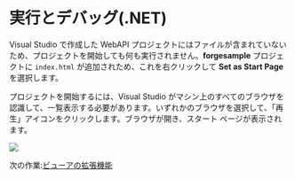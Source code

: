 # 実行とデバッグ(.NET)

Visual Studio で作成した WebAPI プロジェクトにはファイルが含まれていないため、プロジェクトを開始しても何も実行されません。**forgesample** プロジェクトに `index.html` が追加されため、これを右クリックして **Set as Start Page** を選択します。

プロジェクトを開始するには、Visual Studio がマシン上のすべてのブラウザを認識して、一覧表示する必要があります。いずれかのブラウザを選択して、「再生」アイコンをクリックします。ブラウザが開き、スタート ページが表示されます。

![](_media/net/start_debug.png) 

次の作業:[ビューアの拡張機能](/ja-JP/tutorials/extensions)